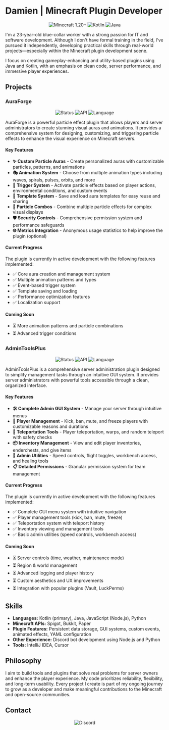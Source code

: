 # Damien | Minecraft Plugin Developer

<div align="center">
  <img src="https://img.shields.io/badge/Minecraft-1.20+-62B47A?style=for-the-badge&logo=minecraft&logoColor=white" alt="Minecraft 1.20+">
  <img src="https://img.shields.io/badge/Kotlin-Primary-7F52FF?style=for-the-badge&logo=kotlin&logoColor=white" alt="Kotlin">
  <img src="https://img.shields.io/badge/Java-Secondary-ED8B00?style=for-the-badge&logo=openjdk&logoColor=white" alt="Java">
</div>

I'm a 23-year-old blue-collar worker with a strong passion for IT and software development. Although I don't have formal training in the field, I've pursued it independently, developing practical skills through real-world projects—especially within the Minecraft plugin development scene.

I focus on creating gameplay-enhancing and utility-based plugins using Java and Kotlin, with an emphasis on clean code, server performance, and immersive player experiences.

## Projects

### AuraForge

<div align="center">
  <img src="https://img.shields.io/badge/Status-In%20Development-blue?style=flat-square" alt="Status">
  <img src="https://img.shields.io/badge/API-PaperMC%201.20+-yellow?style=flat-square" alt="API">
  <img src="https://img.shields.io/badge/Language-Kotlin-7F52FF?style=flat-square" alt="Language">
</div>

AuraForge is a powerful particle effect plugin that allows players and server administrators to create stunning visual auras and animations. It provides a comprehensive system for designing, customizing, and triggering particle effects to enhance the visual experience on Minecraft servers.

#### Key Features

- **✨ Custom Particle Auras** - Create personalized auras with customizable particles, patterns, and animations
- **🎭 Animation System** - Choose from multiple animation types including waves, spirals, pulses, orbits, and more
- **🔄 Trigger System** - Activate particle effects based on player actions, environmental conditions, and custom events
- **💾 Template System** - Save and load aura templates for easy reuse and sharing
- **🧩 Particle Combos** - Combine multiple particle effects for complex visual displays
- **🛡️ Security Controls** - Comprehensive permission system and performance safeguards
- **🌐 Metrics Integration** - Anonymous usage statistics to help improve the plugin (optional)

#### Current Progress

The plugin is currently in active development with the following features implemented:
- ✅ Core aura creation and management system
- ✅ Multiple animation patterns and types
- ✅ Event-based trigger system
- ✅ Template saving and loading
- ✅ Performance optimization features
- ✅ Localization support

#### Coming Soon

- ⏳ More animation patterns and particle combinations
- ⏳ Advanced trigger conditions

### AdminToolsPlus

<div align="center">
  <img src="https://img.shields.io/badge/Status-In%20Development-blue?style=flat-square" alt="Status">
  <img src="https://img.shields.io/badge/API-PaperMC%201.20+-yellow?style=flat-square" alt="API">
  <img src="https://img.shields.io/badge/Language-Kotlin-7F52FF?style=flat-square" alt="Language">
</div>

AdminToolsPlus is a comprehensive server administration plugin designed to simplify management tasks through an intuitive GUI system. It provides server administrators with powerful tools accessible through a clean, organized interface.

#### Key Features

- **🛠️ Complete Admin GUI System** - Manage your server through intuitive menus
- **👮 Player Management** - Kick, ban, mute, and freeze players with customizable reasons and durations
- **🧭 Teleportation Tools** - Player teleportation, warps, and random teleport with safety checks
- **📦 Inventory Management** - View and edit player inventories, enderchests, and give items
- **🔧 Admin Utilities** - Speed controls, flight toggles, workbench access, and healing tools
- **📋 Detailed Permissions** - Granular permission system for team management

#### Current Progress

The plugin is currently in active development with the following features implemented:
- ✅ Complete GUI menu system with intuitive navigation
- ✅ Player management tools (kick, ban, mute, freeze)
- ✅ Teleportation system with teleport history
- ✅ Inventory viewing and management tools
- ✅ Basic admin utilities (speed controls, workbench access)

#### Coming Soon

- ⏳ Server controls (time, weather, maintenance mode)
- ⏳ Region & world management
- ⏳ Advanced logging and player history
- ⏳ Custom aesthetics and UX improvements
- ⏳ Integration with popular plugins (Vault, LuckPerms)

## Skills

- **Languages:** Kotlin (primary), Java, JavaScript (Node.js), Python
- **Minecraft APIs:** Spigot, Bukkit, Paper
- **Plugin Features:** Persistent data storage, GUI systems, custom events, animated effects, YAML configuration
- **Other Experience:** Discord bot development using Node.js and Python
- **Tools:** IntelliJ IDEA, Cursor

## Philosophy

I aim to build tools and plugins that solve real problems for server owners and enhance the player experience. My code prioritizes reliability, flexibility, and long-term usability. Every project I create is part of my ongoing journey to grow as a developer and make meaningful contributions to the Minecraft and open-source communities.

## Contact

<div align="center">
    <img src="https://img.shields.io/badge/Discord-uisimhada__-5865F2?style=for-the-badge&logo=discord&logoColor=white" alt="Discord">
  </a>
</div> 
